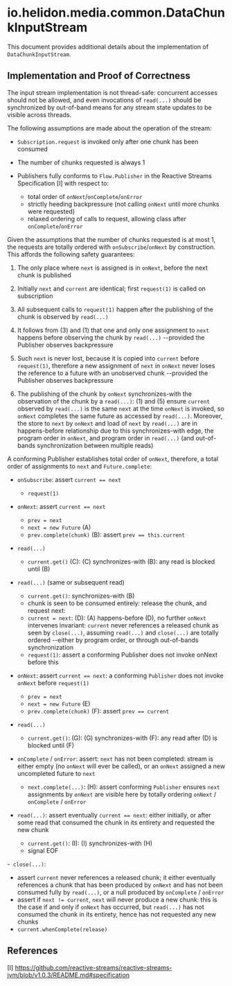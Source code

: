 # io.helidon.media.common.DataChunkInputStream

This document provides additional details about the implementation of `DataChunkInputStream`.

## Implementation and Proof of Correctness

The input stream implementation is not thread-safe: concurrent accesses should not be 
allowed, and even invocations of `read(...)` should be synchronized by out-of-band means for 
any stream state updates to be visible across threads.
 
The following assumptions are made about the operation of the stream:
 
- `Subscription.request` is invoked only after one chunk has been consumed

- The number of chunks requested is always 1

- Publishers fully conforms to `Flow.Publisher` in the Reactive Streams Specification [I]
with respect to:
  - total order of `onNext`/`onComplete`/`onError`
  - strictly heeding backpressure (not calling `onNext` until more chunks were requested)
  - relaxed ordering of calls to request, allowing class after `onComplete`/`onError`
 
 Given the assumptions that the number of chunks requested is at most 1, the requests are totally
 ordered with `onSubscribe`/`onNext` by construction. This affords the following safety guarantees:
 
  1. The only place where `next` is assigned is in `onNext`, before the next chunk is published

  2. Initially `next` and `current` are identical; first `request(1)` is called on subscription

  3. All subsequent calls to `request(1)` happen after the publishing of the chunk is observed 
  by `read(...)`
 
  4. It follows from (3) and (1) that one and only one assignment to `next` happens before 
  observing the chunk by `read(...)` --provided the Publisher observes backpressure
 
  5. Such `next` is never lost, because it is copied into `current` before `request(1)`, 
  therefore a new assignment of `next` in `onNext` never loses the reference to a future 
  with an unobserved chunk --provided the Publisher observes backpressure
 
  6. The publishing of the chunk by `onNext` synchronizes-with the observation of the 
  chunk by a `read(...)`: (1) and (5) ensure `current` observed by `read(...)` is the same 
  `next` at the time `onNext` is invoked, so `onNext` completes the same future as accessed 
  by `read(...)`. Moreover, the store to `next` by `onNext` and load of `next` by 
  `read(...)` are in happens-before relationship due to this synchronizes-with edge, 
  the program order in `onNext`, and program order in `read(...)` (and out-of-bands
  synchronization between multiple reads)
 
  A conforming Publisher establishes total order of `onNext`, therefore, a total order of 
  assignments to `next` and `Future.complete`:
 
  - `onSubscribe`: assert `current == next`
    - `request(1)`
 
  - `onNext`: assert `current == next`
    - `prev = next`
    - `next = new Future`      (A)
    - `prev.complete(chunk)`   (B): assert `prev == this.current`
 
  - `read(...)`
    - `current.get()`          (C): (C) synchronizes-with (B): any read is blocked until (B)
  
  - `read(...)` (same or subsequent read)
    - `current.get()`: synchronizes-with (B)
    - chunk is seen to be consumed entirely: release the chunk, and request next:
    - `current = next`:        (D): (A) happens-before (D), no further `onNext` intervenes
       invariant: `current` never references a released chunk as seen by `close(...)`,
       assuming `read(...)` and `close(...)` are totally ordered --either by
       program order, or through out-of-bands synchronization
    - `request(1)`: assert a conforming Publisher does not invoke onNext before this
 
  - `onNext`: assert `current == next`: a conforming `Publisher` does not invoke `onNext` before 
  `request(1)`
    - `prev = next`
    - `next = new Future`       (E)
    - `prev.complete(chunk)`    (F): assert `prev == current`
 
  - `read(...)`
    - `current.get()`: (G): (G) synchronizes-with (F): any read after (D) is blocked until (F)
  
 
  - `onComplete` / `onError`: assert: `next` has not been completed: stream is either empty 
  (no `onNext` will ever be called), or an `onNext` assigned a new uncompleted future to `next`
    - `next.complete(...)`: (H): assert conforming `Publisher` ensures `next` assignments 
    by `onNext` are visible here by totally ordering `onNext` / `onComplete` / `onError`
 
  - `read(...)`: assert eventually `current == next`: either initially, or after some read 
  that consumed the chunk in its entirety and requested the new chunk
    - `current.get()`: (I): (I) synchronizes-with (H)
    - signal EOF
 
  -` close(...)`: 
   - assert `current` never references a released chunk; it either eventually references a chunk
    that has been produced by `onNext` and has not been consumed fully by `read(...)`, or a null
    produced by `onComplete` / `onError`
   - assert if `next != current`, `next` will never produce a new chunk: this is the case
    if and only if `onNext` has occurred, but `read(...)` has not consumed the chunk in its 
    entirety, hence has not requested any new chunks
   - `current.whenComplete(release)`
   
   ## References
   
   [I] https://github.com/reactive-streams/reactive-streams-jvm/blob/v1.0.3/README.md#specification
